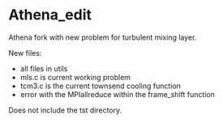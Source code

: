 # Athena_edit
Athena fork with new problem for turbulent mixing layer.

New files:
- all files in utils
- mls.c is current working problem
- tcm3.c is the current townsend cooling function
- error with the MPIallreduce within the frame_shift function

Does not include the tst directory.

